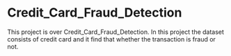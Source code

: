 # Credit_Card_Fraud_Detection
This project is over Credit_Card_Fraud_Detection. In this project the dataset consists of credit card and it find that whether the transaction is fraud or not.
